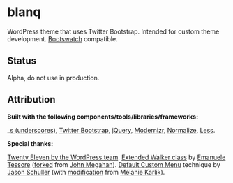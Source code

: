 # blanq

WordPress theme that uses Twitter Bootstrap. Intended for custom theme development. [Bootswatch](https://github.com/thomaspark/bootswatch) compatible. 

## Status

Alpha, do not use in production.

## Attribution

**Built with the following components/tools/libraries/frameworks:**

[_s (underscores)](http://underscores.me/), [Twitter Bootstrap](http://twitter.github.com/bootstrap/), [jQuery](http://jquery.com/), [Modernizr](https://github.com/Modernizr/Modernizr), [Normalize](https://github.com/necolas/normalize.css), [Less](https://github.com/cloudhead/less.js).

**Special thanks:**

[Twenty Eleven by the WordPress team](http://wordpress.org/). [Extended Walker class](https://gist.github.com/3765640/e2e7d1c7bf7478c1fc0ebf443878f9c660f195d3) by [Emanuele Tessore](https://github.com/setola) ([forked](https://gist.github.com/1597994) from [John Megahan](https://github.com/johnmegahan)). [Default Custom Menu](http://theme.it/quick-tip-how-to-generate-a-default-custom-menu/) technique by [Jason Schuller](http://twitter.com/jschuller) (with [modification](http://theme.it/quick-tip-how-to-generate-a-default-custom-menu/#comment-392) from [Melanie Karlik](http://www.karlikdesign.com/)). 